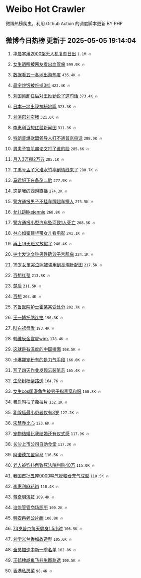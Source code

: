 # Weibo Hot Crawler 



微博热榜爬虫，利用 Github Action 的调度脚本更新 BY PHP 


## 微博今日热榜 更新于 2025-05-05 19:14:04 
1. [华晨宇用2000架无人机复刻日出](https://s.weibo.com/weibo?q=%E5%8D%8E%E6%99%A8%E5%AE%87%E7%94%A82000%E6%9E%B6%E6%97%A0%E4%BA%BA%E6%9C%BA%E5%A4%8D%E5%88%BB%E6%97%A5%E5%87%BA&t=31&band_rank=1&Refer=top) `1.1M 🔥` 

1. [女生晒照被网友看出血管瘤](https://s.weibo.com/weibo?q=%23%E5%A5%B3%E7%94%9F%E6%99%92%E7%85%A7%E8%A2%AB%E7%BD%91%E5%8F%8B%E7%9C%8B%E5%87%BA%E8%A1%80%E7%AE%A1%E7%98%A4%23&t=31&band_rank=2&Refer=top) `599.9K 🔥` 

1. [数据看五一各地出游热度](https://s.weibo.com/weibo?q=%23%E6%95%B0%E6%8D%AE%E7%9C%8B%E4%BA%94%E4%B8%80%E5%90%84%E5%9C%B0%E5%87%BA%E6%B8%B8%E7%83%AD%E5%BA%A6%23&t=31&band_rank=3&Refer=top) `435.4K 🔥` 

1. [晨宇炒饭被吃掉3吨](https://s.weibo.com/weibo?q=%E6%99%A8%E5%AE%87%E7%82%92%E9%A5%AD%E8%A2%AB%E5%90%83%E6%8E%893%E5%90%A8&t=31&band_rank=4&Refer=top) `422.4K 🔥` 

1. [刘国梁卸任后对王励勤说了这句话](https://s.weibo.com/weibo?q=%23%E5%88%98%E5%9B%BD%E6%A2%81%E5%8D%B8%E4%BB%BB%E5%90%8E%E5%AF%B9%E7%8E%8B%E5%8A%B1%E5%8B%A4%E8%AF%B4%E4%BA%86%E8%BF%99%E5%8F%A5%E8%AF%9D%23&t=31&band_rank=5&Refer=top) `373.4K 🔥` 

1. [日本一地出现神秘地鸣](https://s.weibo.com/weibo?q=%23%E6%97%A5%E6%9C%AC%E4%B8%80%E5%9C%B0%E5%87%BA%E7%8E%B0%E7%A5%9E%E7%A7%98%E5%9C%B0%E9%B8%A3%23&t=31&band_rank=6&Refer=top) `323.3K 🔥` 

1. [刘涛怼刘奕畅](https://s.weibo.com/weibo?q=%E5%88%98%E6%B6%9B%E6%80%BC%E5%88%98%E5%A5%95%E7%95%85&t=31&band_rank=7&Refer=top) `321.6K 🔥` 

1. [李惠利百想红毯新闻图](https://s.weibo.com/weibo?q=%23%E6%9D%8E%E6%83%A0%E5%88%A9%E7%99%BE%E6%83%B3%E7%BA%A2%E6%AF%AF%E6%96%B0%E9%97%BB%E5%9B%BE%23&t=31&band_rank=8&Refer=top) `311.3K 🔥` 

1. [特朗普爆欧盟领导人打不通普京电话](https://s.weibo.com/weibo?q=%23%E7%89%B9%E6%9C%97%E6%99%AE%E7%88%86%E6%AC%A7%E7%9B%9F%E9%A2%86%E5%AF%BC%E4%BA%BA%E6%89%93%E4%B8%8D%E9%80%9A%E6%99%AE%E4%BA%AC%E7%94%B5%E8%AF%9D%23&t=31&band_rank=9&Refer=top) `288.0K 🔥` 

1. [男患子宫肌瘤论文打了谁的脸](https://s.weibo.com/weibo?q=%23%E7%94%B7%E6%82%A3%E5%AD%90%E5%AE%AB%E8%82%8C%E7%98%A4%E8%AE%BA%E6%96%87%E6%89%93%E4%BA%86%E8%B0%81%E7%9A%84%E8%84%B8%23&t=31&band_rank=10&Refer=top) `285.6K 🔥` 

1. [月入3万攒2万五](https://s.weibo.com/weibo?q=%E6%9C%88%E5%85%A53%E4%B8%87%E6%94%922%E4%B8%87%E4%BA%94&t=31&band_rank=11&Refer=top) `285.1K 🔥` 

1. [丁禹兮孟子义淮水竹亭剧情线来了](https://s.weibo.com/weibo?q=%23%E4%B8%81%E7%A6%B9%E5%85%AE%E5%AD%9F%E5%AD%90%E4%B9%89%E6%B7%AE%E6%B0%B4%E7%AB%B9%E4%BA%AD%E5%89%A7%E6%83%85%E7%BA%BF%E6%9D%A5%E4%BA%86%23&t=31&band_rank=12&Refer=top) `280.7K 🔥` 

1. [马君妍正在备孕二胎](https://s.weibo.com/weibo?q=%E9%A9%AC%E5%90%9B%E5%A6%8D%E6%AD%A3%E5%9C%A8%E5%A4%87%E5%AD%95%E4%BA%8C%E8%83%8E&t=31&band_rank=13&Refer=top) `277.9K 🔥` 

1. [这是我的西游直播](https://s.weibo.com/weibo?q=%E8%BF%99%E6%98%AF%E6%88%91%E7%9A%84%E8%A5%BF%E6%B8%B8%E7%9B%B4%E6%92%AD&t=31&band_rank=14&Refer=top) `274.3K 🔥` 

1. [警方通报男子不挂车牌超车撞人](https://s.weibo.com/weibo?q=%23%E8%AD%A6%E6%96%B9%E9%80%9A%E6%8A%A5%E7%94%B7%E5%AD%90%E4%B8%8D%E6%8C%82%E8%BD%A6%E7%89%8C%E8%B6%85%E8%BD%A6%E6%92%9E%E4%BA%BA%23&t=31&band_rank=15&Refer=top) `273.5K 🔥` 

1. [允儿跳likejennie](https://s.weibo.com/weibo?q=%E5%85%81%E5%84%BF%E8%B7%B3likejennie&t=31&band_rank=16&Refer=top) `268.8K 🔥` 

1. [警方通报小型汽车坠河致1人死亡](https://s.weibo.com/weibo?q=%23%E8%AD%A6%E6%96%B9%E9%80%9A%E6%8A%A5%E5%B0%8F%E5%9E%8B%E6%B1%BD%E8%BD%A6%E5%9D%A0%E6%B2%B3%E8%87%B41%E4%BA%BA%E6%AD%BB%E4%BA%A1%23&t=31&band_rank=17&Refer=top) `268.5K 🔥` 

1. [林心如霍建华带女儿看电影](https://s.weibo.com/weibo?q=%23%E6%9E%97%E5%BF%83%E5%A6%82%E9%9C%8D%E5%BB%BA%E5%8D%8E%E5%B8%A6%E5%A5%B3%E5%84%BF%E7%9C%8B%E7%94%B5%E5%BD%B1%23&t=31&band_rank=18&Refer=top) `241.1K 🔥` 

1. [再上19天班又放假了](https://s.weibo.com/weibo?q=%23%E5%86%8D%E4%B8%8A19%E5%A4%A9%E7%8F%AD%E5%8F%88%E6%94%BE%E5%81%87%E4%BA%86%23&t=31&band_rank=19&Refer=top) `240.4K 🔥` 

1. [护士发论文称男性确诊子宫肌瘤](https://s.weibo.com/weibo?q=%23%E6%8A%A4%E5%A3%AB%E5%8F%91%E8%AE%BA%E6%96%87%E7%A7%B0%E7%94%B7%E6%80%A7%E7%A1%AE%E8%AF%8A%E5%AD%90%E5%AE%AB%E8%82%8C%E7%98%A4%23&t=31&band_rank=20&Refer=top) `224.1K 🔥` 

1. [19岁女孩哭泣照被盗用到高潮针配图](https://s.weibo.com/weibo?q=%2319%E5%B2%81%E5%A5%B3%E5%AD%A9%E5%93%AD%E6%B3%A3%E7%85%A7%E8%A2%AB%E7%9B%97%E7%94%A8%E5%88%B0%E9%AB%98%E6%BD%AE%E9%92%88%E9%85%8D%E5%9B%BE%23&t=31&band_rank=21&Refer=top) `217.5K 🔥` 

1. [百想红毯](https://s.weibo.com/weibo?q=%E7%99%BE%E6%83%B3%E7%BA%A2%E6%AF%AF&t=31&band_rank=22&Refer=top) `213.8K 🔥` 

1. [楚后](https://s.weibo.com/weibo?q=%E6%A5%9A%E5%90%8E&t=31&band_rank=23&Refer=top) `211.5K 🔥` 

1. [百想](https://s.weibo.com/weibo?q=%E7%99%BE%E6%83%B3&t=31&band_rank=24&Refer=top) `203.4K 🔥` 

1. [齐鲁医院护士霍某某受处分](https://s.weibo.com/weibo?q=%23%E9%BD%90%E9%B2%81%E5%8C%BB%E9%99%A2%E6%8A%A4%E5%A3%AB%E9%9C%8D%E6%9F%90%E6%9F%90%E5%8F%97%E5%A4%84%E5%88%86%23&t=31&band_rank=25&Refer=top) `202.7K 🔥` 

1. [王一博托腮连拍](https://s.weibo.com/weibo?q=%23%E7%8E%8B%E4%B8%80%E5%8D%9A%E6%89%98%E8%85%AE%E8%BF%9E%E6%8B%8D%23&t=31&band_rank=26&Refer=top) `196.3K 🔥` 

1. [IU白裙盘发](https://s.weibo.com/weibo?q=%23IU%E7%99%BD%E8%A3%99%E7%9B%98%E5%8F%91%23&t=31&band_rank=27&Refer=top) `193.4K 🔥` 

1. [韩维辰金宣虎wink](https://s.weibo.com/weibo?q=%23%E9%9F%A9%E7%BB%B4%E8%BE%B0%E9%87%91%E5%AE%A3%E8%99%8Ewink%23&t=31&band_rank=28&Refer=top) `178.4K 🔥` 

1. [这就是有温度的中国排面](https://s.weibo.com/weibo?q=%23%E8%BF%99%E5%B0%B1%E6%98%AF%E6%9C%89%E6%B8%A9%E5%BA%A6%E7%9A%84%E4%B8%AD%E5%9B%BD%E6%8E%92%E9%9D%A2%23&t=31&band_rank=29&Refer=top) `168.5K 🔥` 

1. [卡琳娜宠粉有的是力气手段](https://s.weibo.com/weibo?q=%E5%8D%A1%E7%90%B3%E5%A8%9C%E5%AE%A0%E7%B2%89%E6%9C%89%E7%9A%84%E6%98%AF%E5%8A%9B%E6%B0%94%E6%89%8B%E6%AE%B5&t=31&band_rank=30&Refer=top) `166.0K 🔥` 

1. [写了四天作业发现忘装笔芯](https://s.weibo.com/weibo?q=%E5%86%99%E4%BA%86%E5%9B%9B%E5%A4%A9%E4%BD%9C%E4%B8%9A%E5%8F%91%E7%8E%B0%E5%BF%98%E8%A3%85%E7%AC%94%E8%8A%AF&t=31&band_rank=31&Refer=top) `165.4K 🔥` 

1. [生命树杨紫路透](https://s.weibo.com/weibo?q=%23%E7%94%9F%E5%91%BD%E6%A0%91%E6%9D%A8%E7%B4%AB%E8%B7%AF%E9%80%8F%23&t=31&band_rank=32&Refer=top) `164.7K 🔥` 

1. [女生cos国漫角色被男子指责穿和服](https://s.weibo.com/weibo?q=%23%E5%A5%B3%E7%94%9Fcos%E5%9B%BD%E6%BC%AB%E8%A7%92%E8%89%B2%E8%A2%AB%E7%94%B7%E5%AD%90%E6%8C%87%E8%B4%A3%E7%A9%BF%E5%92%8C%E6%9C%8D%23&t=31&band_rank=33&Refer=top) `160.8K 🔥` 

1. [费启鸣拍了撕拉片](https://s.weibo.com/weibo?q=%E8%B4%B9%E5%90%AF%E9%B8%A3%E6%8B%8D%E4%BA%86%E6%92%95%E6%8B%89%E7%89%87&t=31&band_rank=34&Refer=top) `132.1K 🔥` 

1. [乳腺癌最小患者仅有3岁](https://s.weibo.com/weibo?q=%23%E4%B9%B3%E8%85%BA%E7%99%8C%E6%9C%80%E5%B0%8F%E6%82%A3%E8%80%85%E4%BB%85%E6%9C%893%E5%B2%81%23&t=31&band_rank=35&Refer=top) `127.2K 🔥` 

1. [宋慧乔比心](https://s.weibo.com/weibo?q=%E5%AE%8B%E6%85%A7%E4%B9%94%E6%AF%94%E5%BF%83&t=31&band_rank=36&Refer=top) `123.6K 🔥` 

1. [宠物结婚比我结婚还有仪式感](https://s.weibo.com/weibo?q=%E5%AE%A0%E7%89%A9%E7%BB%93%E5%A9%9A%E6%AF%94%E6%88%91%E7%BB%93%E5%A9%9A%E8%BF%98%E6%9C%89%E4%BB%AA%E5%BC%8F%E6%84%9F&t=31&band_rank=37&Refer=top) `117.9K 🔥` 

1. [长沙上市公司自助食堂](https://s.weibo.com/weibo?q=%E9%95%BF%E6%B2%99%E4%B8%8A%E5%B8%82%E5%85%AC%E5%8F%B8%E8%87%AA%E5%8A%A9%E9%A3%9F%E5%A0%82&t=31&band_rank=38&Refer=top) `117.3K 🔥` 

1. [阿诺德加盟皇马](https://s.weibo.com/weibo?q=%23%E9%98%BF%E8%AF%BA%E5%BE%B7%E5%8A%A0%E7%9B%9F%E7%9A%87%E9%A9%AC%23&t=31&band_rank=39&Refer=top) `116.5K 🔥` 

1. [老人被狗扑倒致死法院判赔40万](https://s.weibo.com/weibo?q=%E8%80%81%E4%BA%BA%E8%A2%AB%E7%8B%97%E6%89%91%E5%80%92%E8%87%B4%E6%AD%BB%E6%B3%95%E9%99%A2%E5%88%A4%E8%B5%9440%E4%B8%87&t=31&band_rank=40&Refer=top) `115.0K 🔥` 

1. [我国首批五座9000吨气膜粮仓充气成型](https://s.weibo.com/weibo?q=%23%E6%88%91%E5%9B%BD%E9%A6%96%E6%89%B9%E4%BA%94%E5%BA%A79000%E5%90%A8%E6%B0%94%E8%86%9C%E7%B2%AE%E4%BB%93%E5%85%85%E6%B0%94%E6%88%90%E5%9E%8B%23&t=31&band_rank=41&Refer=top) `110.5K 🔥` 

1. [李惠利麻花辫](https://s.weibo.com/weibo?q=%23%E6%9D%8E%E6%83%A0%E5%88%A9%E9%BA%BB%E8%8A%B1%E8%BE%AB%23&t=31&band_rank=42&Refer=top) `110.4K 🔥` 

1. [蒋奇明演技](https://s.weibo.com/weibo?q=%E8%92%8B%E5%A5%87%E6%98%8E%E6%BC%94%E6%8A%80&t=31&band_rank=43&Refer=top) `109.4K 🔥` 

1. [谁能管管商场厕所](https://s.weibo.com/weibo?q=%E8%B0%81%E8%83%BD%E7%AE%A1%E7%AE%A1%E5%95%86%E5%9C%BA%E5%8E%95%E6%89%80&t=31&band_rank=44&Refer=top) `109.2K 🔥` 

1. [韩安冉老公片酬](https://s.weibo.com/weibo?q=%23%E9%9F%A9%E5%AE%89%E5%86%89%E8%80%81%E5%85%AC%E7%89%87%E9%85%AC%23&t=31&band_rank=45&Refer=top) `106.8K 🔥` 

1. [73岁普京每天健身1.5小时](https://s.weibo.com/weibo?q=%2373%E5%B2%81%E6%99%AE%E4%BA%AC%E6%AF%8F%E5%A4%A9%E5%81%A5%E8%BA%AB1.5%E5%B0%8F%E6%97%B6%23&t=31&band_rank=46&Refer=top) `106.5K 🔥` 

1. [刘学义兰香如故造型](https://s.weibo.com/weibo?q=%23%E5%88%98%E5%AD%A6%E4%B9%89%E5%85%B0%E9%A6%99%E5%A6%82%E6%95%85%E9%80%A0%E5%9E%8B%23&t=31&band_rank=47&Refer=top) `105.6K 🔥` 

1. [全员加速中新一季名单](https://s.weibo.com/weibo?q=%23%E5%85%A8%E5%91%98%E5%8A%A0%E9%80%9F%E4%B8%AD%E6%96%B0%E4%B8%80%E5%AD%A3%E5%90%8D%E5%8D%95%23&t=31&band_rank=48&Refer=top) `102.8K 🔥` 

1. [王鹤棣咸鱼飞升生图路透](https://s.weibo.com/weibo?q=%23%E7%8E%8B%E9%B9%A4%E6%A3%A3%E5%92%B8%E9%B1%BC%E9%A3%9E%E5%8D%87%E7%94%9F%E5%9B%BE%E8%B7%AF%E9%80%8F%23&t=31&band_rank=49&Refer=top) `100.5K 🔥` 

1. [香港私房菜](https://s.weibo.com/weibo?q=%E9%A6%99%E6%B8%AF%E7%A7%81%E6%88%BF%E8%8F%9C&t=31&band_rank=50&Refer=top) `98.4K 🔥` 

